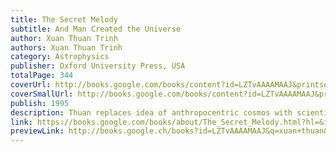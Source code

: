 ```yaml
---
title: The Secret Melody
subtitle: And Man Created the Universe
author: Xuan Thuan Trinh
authors: Xuan Thuan Trinh
category: Astrophysics
publisher: Oxford University Press, USA
totalPage: 344
coverUrl: http://books.google.com/books/content?id=LZTvAAAAMAAJ&printsec=frontcover&img=1&zoom=1&source=gbs_api
coverSmallUrl: http://books.google.com/books/content?id=LZTvAAAAMAAJ&printsec=frontcover&img=1&zoom=5&source=gbs_api
publish: 1995
description: Thuan replaces idea of anthropocentric cosmos with scientific one. Looks at the varying theories of cosmic development.
link: https://books.google.com/books/about/The_Secret_Melody.html?hl=&id=LZTvAAAAMAAJ
previewLink: http://books.google.ch/books?id=LZTvAAAAMAAJ&q=xuan+thuan&dq=xuan+thuan&hl=&as_pt=BOOKS&cd=4&source=gbs_api
---
```

